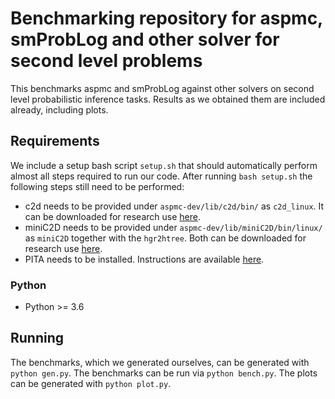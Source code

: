 # Benchmarking repository for aspmc, smProbLog and other solver for second level problems
This benchmarks aspmc and smProbLog against other solvers on second level probabilistic inference tasks.
Results as we obtained them are included already, including plots.

## Requirements
We include a setup bash script `setup.sh` that should automatically perform almost all steps required to run our code. 
After running `bash setup.sh` the following steps still need to be performed:
* c2d needs to be provided under `aspmc-dev/lib/c2d/bin/` as `c2d_linux`. It can be downloaded for research use [here](http://reasoning.cs.ucla.edu/c2d/). 
* miniC2D needs to be provided under `aspmc-dev/lib/miniC2D/bin/linux/` as `miniC2D` together with the `hgr2htree`. Both can be downloaded for research use [here](http://reasoning.cs.ucla.edu/minic2d/). 
* PITA needs to be installed. Instructions are available [here](http://friguzzi.github.io/cplint/_build/html/index.html).

### Python
* Python >= 3.6

## Running
The benchmarks, which we generated ourselves, can be generated with `python gen.py`.
The benchmarks can be run via `python bench.py`.
The plots can be generated with `python plot.py`.
